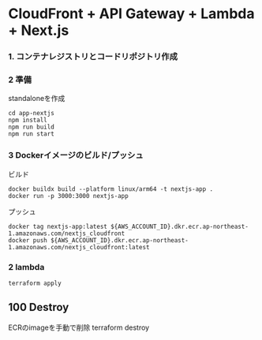 # CloudFront + API Gateway + Lambda + Next.js

### 1. コンテナレジストリとコードリポジトリ作成

### 2 準備
standaloneを作成
```
cd app-nextjs
npm install
npm run build
npm run start
```

### 3 Dockerイメージのビルド/プッシュ
ビルド
```
docker buildx build --platform linux/arm64 -t nextjs-app .
docker run -p 3000:3000 nextjs-app
```

プッシュ
```
docker tag nextjs-app:latest ${AWS_ACCOUNT_ID}.dkr.ecr.ap-northeast-1.amazonaws.com/nextjs_cloudfront
docker push ${AWS_ACCOUNT_ID}.dkr.ecr.ap-northeast-1.amazonaws.com/nextjs_cloudfront:latest
```

### 2 lambda
```
terraform apply
```

## 100 Destroy
ECRのimageを手動で削除
terraform destroy


